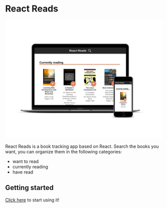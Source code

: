 # React Reads

![React Reads](./src/assets/react-reads-mockup.jpeg?raw=true)

React Reads is a book tracking app based on React. Search the books you want, you can organize them in the following categories:
- want to read
- currently reading
- have read

## Getting started
[Click here](https://davide2894.github.io/react-reads/) to start using it!